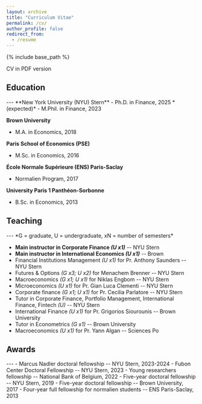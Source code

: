```yaml
---
layout: archive
title: "Curriculum Vitae"
permalink: /cv/
author_profile: false
redirect_from:
  - /resume
---
```


{% include base_path %}

<a href="/files/CV_cabossioras.pdf" style="text-decoration:none" target="_blank">
  <i class="fas fa-file icon-pad-right"></i>
  CV in PDF version
</a><br>


<h2 class="adjust-title"> Education </h2>
---
**New York University (NYU) Stern**
  - Ph.D. in Finance, 2025 *(expected)*
  - M.Phil. in Finance, 2023

**Brown University**
  - M.A. in Economics, 2018

**Paris School of Economics (PSE)**
  - M.Sc. in Economics, 2016

**École Normale Supérieure (ENS) Paris-Saclay**
  - Normalien Program, 2017

**University Paris 1 Panthéon-Sorbonne**
  - B.Sc. in Economics, 2013


<h2 class="adjust-title"> Teaching </h2>
---
*G = graduate, U = undergraduate, xN = number of semesters*

- **Main instructor in Corporate Finance *(U x1)*** -- NYU Stern
- **Main instructor in International Economics *(U x1)*** -- Brown
- Financial Institutions Management *(U x1)* for Pr. Anthony Saunders -- NYU Stern
- Futures & Options *(G x3; U x2)* for Menachem Brenner -- NYU Stern
- Macroeconomics *(G x1; U x1)* for Niklas Engbom -- NYU Stern
- Microeconomics *(U x1)* for Pr. Gian Luca Clementi -- NYU Stern
- Corporate finance *(G x1; U x1)* for Pr. Cecilia Parlatore -- NYU Stern
- Tutor in Corporate Finance, Portfolio Management, International Finance, Fintech *(U)* -- NYU Stern
- International Finance *(U x1)* for Pr. Grigorios Siourounis -- Brown University
- Tutor in Econometrics *(G x1)* -- Brown University
- Macroeconomics *(U x1)* for Pr. Yann Algan -- Sciences Po


<h2 class="adjust-title"> Awards </h2>
---
- Marcus Nadler doctoral fellowship -- NYU Stern, 2023-2024
- Fubon Center Doctoral Fellowship -- NYU Stern, 2023
- Young researchers fellowship -- National Bank of Belgium, 2022
- Five-year doctoral fellowship -- NYU Stern, 2019
- Five-year doctoral fellowship -- Brown University, 2017
- Four-year full fellowship for normalien students -- ENS Paris-Saclay, 2013

